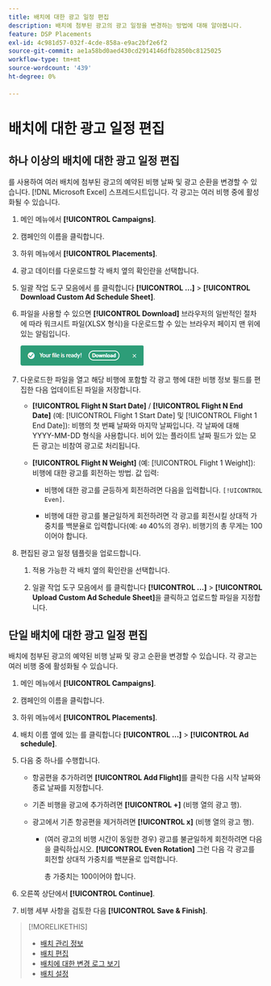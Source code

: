 ```yaml
---
title: 배치에 대한 광고 일정 편집
description: 배치에 첨부된 광고의 광고 일정을 변경하는 방법에 대해 알아봅니다.
feature: DSP Placements
exl-id: 4c981d57-032f-4cde-858a-e9ac2bf2e6f2
source-git-commit: ae1a58bd0aed430cd2914146dfb2850bc8125025
workflow-type: tm+mt
source-wordcount: '439'
ht-degree: 0%

---
```


# 배치에 대한 광고 일정 편집

## 하나 이상의 배치에 대한 광고 일정 편집

를 사용하여 여러 배치에 첨부된 광고의 예약된 비행 날짜 및 광고 순환을 변경할 수 있습니다. [!DNL Microsoft Excel] 스프레드시트입니다. 각 광고는 여러 비행 중에 활성화될 수 있습니다.

1. 메인 메뉴에서 **[!UICONTROL Campaigns]**.

1. 캠페인의 이름을 클릭합니다.

1. 하위 메뉴에서 **[!UICONTROL Placements]**.

1. 광고 데이터를 다운로드할 각 배치 옆의 확인란을 선택합니다.

1. 일괄 작업 도구 모음에서 를 클릭합니다 **[!UICONTROL ...]** > **[!UICONTROL Download Custom Ad Schedule Sheet]**.

1. 파일을 사용할 수 있으면 **[!UICONTROL Download]** 브라우저의 일반적인 절차에 따라 워크시트 파일(XLSX 형식)을 다운로드할 수 있는 브라우저 페이지 맨 위에 있는 알림입니다.

   ![준비 알림 다운로드](/help/dsp/assets/download-ready.png "준비 알림 다운로드")

1. 다운로드한 파일을 열고 해당 비행에 포함할 각 광고 행에 대한 비행 정보 필드를 편집한 다음 업데이트된 파일을 저장합니다.

   * **[!UICONTROL Flight N Start Date]** / **[!UICONTROL Flight N End Date]** (예: [!UICONTROL Flight 1 Start Date] 및 [!UICONTROL Flight 1 End Date]): 비행의 첫 번째 날짜와 마지막 날짜입니다. 각 날짜에 대해 YYYY-MM-DD 형식을 사용합니다. 비어 있는 플라이트 날짜 필드가 있는 모든 광고는 비참여 광고로 처리됩니다.

   * **[!UICONTROL Flight N Weight]** (예: [!UICONTROL Flight 1 Weight]): 비행에 대한 광고를 회전하는 방법. 값 입력:

      * 비행에 대한 광고를 균등하게 회전하려면 다음을 입력합니다. `[!UICONTROL Even]`.

      * 비행에 대한 광고를 불균일하게 회전하려면 각 광고를 회전시킬 상대적 가중치를 백분율로 입력합니다(예: `40` 40%의 경우). 비행기의 총 무게는 100이어야 합니다.

1. 편집된 광고 일정 템플릿을 업로드합니다.

   1. 적용 가능한 각 배치 옆의 확인란을 선택합니다.

   1. 일괄 작업 도구 모음에서 를 클릭합니다 **[!UICONTROL ...]** > **[!UICONTROL Upload Custom Ad Schedule Sheet]**&#x200B;을 클릭하고 업로드할 파일을 지정합니다.

## 단일 배치에 대한 광고 일정 편집

<!-- Some placements don't have this option. Clarify which placement types aren't eligible -- just simple ad serving placements (PG ones seem okay)? And anything else? -->

배치에 첨부된 광고의 예약된 비행 날짜 및 광고 순환을 변경할 수 있습니다. 각 광고는 여러 비행 중에 활성화될 수 있습니다.

1. 메인 메뉴에서 **[!UICONTROL Campaigns]**.

1. 캠페인의 이름을 클릭합니다.

1. 하위 메뉴에서 **[!UICONTROL Placements]**.

1. 배치 이름 옆에 있는 를 클릭합니다  **[!UICONTROL ...]** > **[!UICONTROL Ad schedule]**.

1. 다음 중 하나를 수행합니다.

   * 항공편을 추가하려면 **[!UICONTROL Add Flight]**&#x200B;를 클릭한 다음 시작 날짜와 종료 날짜를 지정합니다.

   * 기존 비행을 광고에 추가하려면 **[!UICONTROL +]** (비행 열의 광고 행).

   * 광고에서 기존 항공편을 제거하려면 **[!UICONTROL x]** (비행 열의 광고 행).

      * (여러 광고의 비행 시간이 동일한 경우) 광고를 불균일하게 회전하려면 다음을 클릭하십시오. **[!UICONTROL Even Rotation]** 그런 다음 각 광고를 회전할 상대적 가중치를 백분율로 입력합니다.

        총 가중치는 100이어야 합니다.

1. 오른쪽 상단에서 **[!UICONTROL Continue]**.

1. 비행 세부 사항을 검토한 다음 **[!UICONTROL Save & Finish]**.

>[!MORELIKETHIS]
>
>* [배치 관리 정보](placement-about.md)
>* [배치 편집](placement-edit.md)
>* [배치에 대한 변경 로그 보기](placement-change-log.md)
>* [배치 설정](placement-settings.md)
